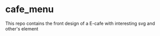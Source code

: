 # cafe_menu
 This repo contains the front design of a E-cafe with interesting svg and other's element
